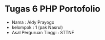 # Tugas 6 PHP Portofolio
- Nama : Aldy Prayogo
- kelompok : 1 (pak Nasrul)
- Asal Perguruan Tinggi : STTNF
